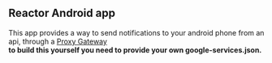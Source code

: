 ## Reactor Android app

This app provides a way to send notifications to your android phone from an api, through a [Proxy Gateway](https://github.com/ElectroGamez/reactor.notificationproxy)\
**to build this yourself you need to provide your own google-services.json.**
